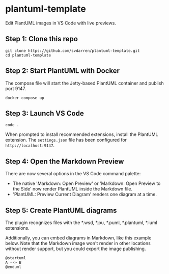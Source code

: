 # plantuml-template

Edit PlantUML images in VS Code with live previews.

## Step 1: Clone this repo

```
git clone https://github.com/svdarren/plantuml-template.git
cd plantuml-template
```

## Step 2: Start PlantUML with Docker

The compose file will start the Jetty-based PlantUML container and publish port 9147.
```
docker compose up
```

## Step 3: Launch VS Code

```
code .
```
When prompted to install recommended extensions, install the PlantUML extension.  The `settings.json` file has been configured for `http://localhost:9147`.

## Step 4: Open the Markdown Preview

There are now several options in the VS Code command palette:

* The native 'Markdown: Open Preview' or 'Markdown: Open Preview to the Side' now render PlantUML inside the Markdown file.
* 'PlantUML: Preview Current Diagram' renders one diagram at a time.

## Step 5: Create PlantUML diagrams

The plugin recognizes files with the *.wsd, *.pu, *.puml, *.plantuml, *.iuml extensions.

Additionally, you can embed diagrams in Markdown, like this example below.  Note that the Markdown image won't render in other locations without render support, but you could export the image publishing.

```plantuml
@startuml
A --> B
@enduml
```